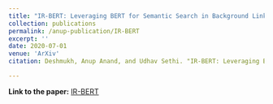```yaml
---
title: "IR-BERT: Leveraging BERT for Semantic Search in Background Linking for News Articles"
collection: publications
permalink: /anup-publication/IR-BERT
excerpt: ''
date: 2020-07-01
venue: 'ArXiv'
citation: Deshmukh, Anup Anand, and Udhav Sethi. "IR-BERT: Leveraging BERT for Semantic Search in Background Linking for News Articles." arXiv preprint arXiv:2007.12603 (2020).

---
```


**Link to the paper:** [IR-BERT](https://arxiv.org/abs/2007.12603)



